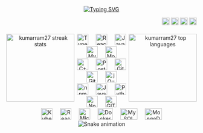 <p align="center">
  <a href="https://git.io/typing-svg">
    <img src="https://readme-typing-svg.herokuapp.com/?lines=Hello,+There!+👋;This+is+Kumar+....;Nice+to+meet+you!&center=true&size=27" alt="Typing SVG">
  </a>
</p>

<div align="right" style="text-decoration: none;">
  <a href="https://www.linkedin.com/in/kumarsatyasriram" target="_blank">
    <img alt="LinkedIn" title="LinkedIn" height="20" width="20" style="vertical-align: middle;" src="https://cdn.simpleicons.org/linkedin"></a>
  <a href="https://www.npmjs.com/~kumarsatyasriram" target="_blank">
    <img alt="npm" title="npm" height="20" width="20" style="vertical-align: middle;" src="https://cdn.simpleicons.org/npm"></a>
  <a href="https://dev.to/kumarsatyasriram" target="_blank">
    <img alt="dev.to" title="dev.to" height="20" style="vertical-align: middle;" src="https://i.imgur.com/mVm29vK.png"></a>
  <img height="20" style="vertical-align: middle;" src="https://visitor-badge.laobi.icu/badge?page_id=zumrudu-anka.zumrudu-anka">
</div>

###

<p align="center">
  <div align="center">
    <a href="https://github.com/kumarram27/github-readme-streak-stats" title="Go to Source">
      <img align="left" height=180 src="https://streak-stats.demolab.com/?user=kumarram27&theme=react&border=61dafb&background=FFFFFF00&hide_border=true" alt="kumarram27 streak stats" />
    </a>
    <a href="https://github.com/kumarram27/github-readme-stats">
      <img align="right" height=180 src="https://github-readme-stats.vercel.app/api/top-langs/?username=kumarram27&hide=c%23,powershell,Mathematica,Ruby,Objective-C,Objective-C%2b%2b,Cuda&title_color=61dafb&text_color=ffffff&icon_color=61dafb&langs_count=8&layout=compact&border_color=61dafb&hide_border=true&size_weight=0.5&bg_color=00000000&count_weight=0.5" alt="kumarram27 top languages" />
    </a>
  </div>
</p>

###

<p align="center" style="pointer-events: none;">
  <img src="https://cdn.jsdelivr.net/gh/devicons/devicon/icons/typescript/typescript-original.svg" height="30" title="TypeScript" alt="TypeScript logo" />
  <img width="12" />
  <img src="https://cdn.jsdelivr.net/gh/devicons/devicon/icons/react/react-original.svg" height="30" title="React" alt="React logo" />
  <img width="12" />
  <img src="https://cdn.jsdelivr.net/gh/devicons/devicon/icons/javascript/javascript-original.svg" height="30" title="JavaScript" alt="JavaScript logo" />
  <img width="12" />
  <img src="https://cdn.jsdelivr.net/gh/devicons/devicon/icons/mysql/mysql-original.svg" height="30" title="MySQL" alt="MySQL logo" />
  <img width="12" />
  <img src="https://cdn.jsdelivr.net/gh/devicons/devicon/icons/mongodb/mongodb-original.svg" height="30" title="MongoDB" alt="MongoDB logo" />
  <img width="12" />
  <img src="https://cdn.jsdelivr.net/gh/devicons/devicon/icons/cplusplus/cplusplus-original.svg" height="30" title="C++" alt="C++ logo" />
  <img width="12" />
  <img src="https://cdn.jsdelivr.net/gh/devicons/devicon/icons/postgresql/postgresql-original.svg" height="30" title="PostgreSQL" alt="PostgreSQL logo" />
  <img width="12" />
  <img src="https://cdn.jsdelivr.net/gh/devicons/devicon/icons/git/git-original.svg" height="30" title="Git" alt="Git logo" />
  <img width="12" />
  <img src="https://cdn.jsdelivr.net/gh/devicons/devicon/icons/gitlab/gitlab-original.svg" height="30" title="GitLab" alt="GitLab logo" />
  <img width="12" />
  <img src="https://cdn.jsdelivr.net/gh/devicons/devicon/icons/jquery/jquery-original.svg" height="30" title="jQuery" alt="jQuery logo" />
  <img width="12" />
  <img src="https://cdn.jsdelivr.net/gh/devicons/devicon/icons/npm/npm-original-wordmark.svg" height="30" title="npm" alt="npm logo" />
  <img width="12" />
  <img src="https://www.vectorlogo.zone/logos/java/java-icon.svg" height="30" title="Java" alt="Java logo" />
  <img width="12" />
  <img src="https://www.vectorlogo.zone/logos/python/python-icon.svg" height="30" title="Python" alt="Python logo" />
  <img width="12" />
  <img src="https://www.vectorlogo.zone/logos/nodejs/nodejs-icon.svg" height="30" title="Node.js" alt="Node.js logo" />
  <img width="12" />
  <img src="https://www.vectorlogo.zone/logos/git-scm/git-scm-icon.svg" height="30" title="GIT" alt="GIT logo" />
  <img width="12" />
  <img src="https://www.vectorlogo.zone/logos/kubernetes/kubernetes-icon.svg" height="30" title="Kubernetes" alt="Kubernetes logo" />
  <img width="12" />
  <img src="https://www.vectorlogo.zone/logos/reactjs/reactjs-icon.svg" height="30" title="ReactJS" alt="ReactJS logo" />
  <img width="12" />
  <img src="https://www.vectorlogo.zone/logos/microsoft_azure/microsoft_azure-icon.svg" height="30" title="Microsoft Azure" alt="Microsoft Azure logo" />
  <img width="12" />
  <img src="https://www.vectorlogo.zone/logos/docker/docker-official.svg" width="40" height="30" title="Docker" alt="Docker logo" />
  <img width="12" />
  <img src="https://www.vectorlogo.zone/logos/mysql/mysql-icon.svg" width="45" height="30" title="MySQL" alt="MySQL logo" />
  <img width="12" />
  <img src="https://www.vectorlogo.zone/logos/mongodb/mongodb-icon.svg" width="45" height="30" title="MongoDB" alt="MongoDB logo" />

  <br>

  <img src="https://raw.githubusercontent.com/kumarram27/kumarram27/output/snake.svg" alt="Snake animation" />
</p>
